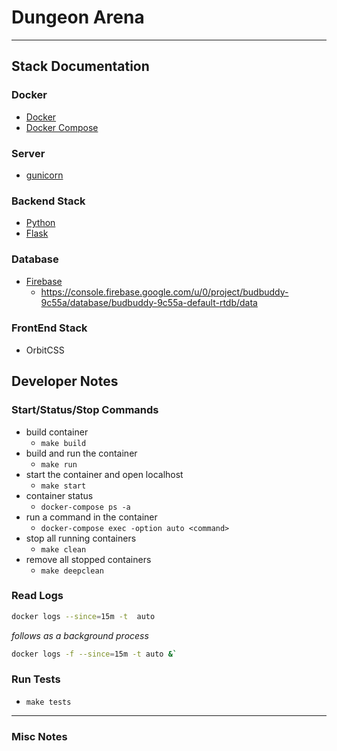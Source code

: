 # Dungeon Arena

---

## Stack Documentation

### Docker

- [Docker](https://docs.docker.com/)
- [Docker Compose](https://github.com/compose-spec/compose-spec/blob/master/spec.md)

### Server

- [gunicorn](https://docs.gunicorn.org/en/stable/configure.html)

### Backend Stack

- [Python](https://docs.python.org/3.9/)
- [Flask](https://flask.palletsprojects.com/en/2.1.x/)

### Database

- [Firebase](https://firebase.google.com/docs/database/admin/save-data)
  - https://console.firebase.google.com/u/0/project/budbuddy-9c55a/database/budbuddy-9c55a-default-rtdb/data

### FrontEnd Stack

- OrbitCSS

## Developer Notes

### Start/Status/Stop Commands

- build container
  - `make build`
- build and run the container
  - `make run`
- start the container and open localhost
  - `make start`
- container status
  - `docker-compose ps -a`
- run a command in the container
  - `docker-compose exec -option auto <command>`
- stop all running containers
  - `make clean`
- remove all stopped containers
  - `make deepclean`

### Read Logs

```sh
docker logs --since=15m -t  auto
```

_follows as a background process_

```sh
docker logs -f --since=15m -t auto &`
```

### Run Tests

- `make tests`

---

### Misc Notes
